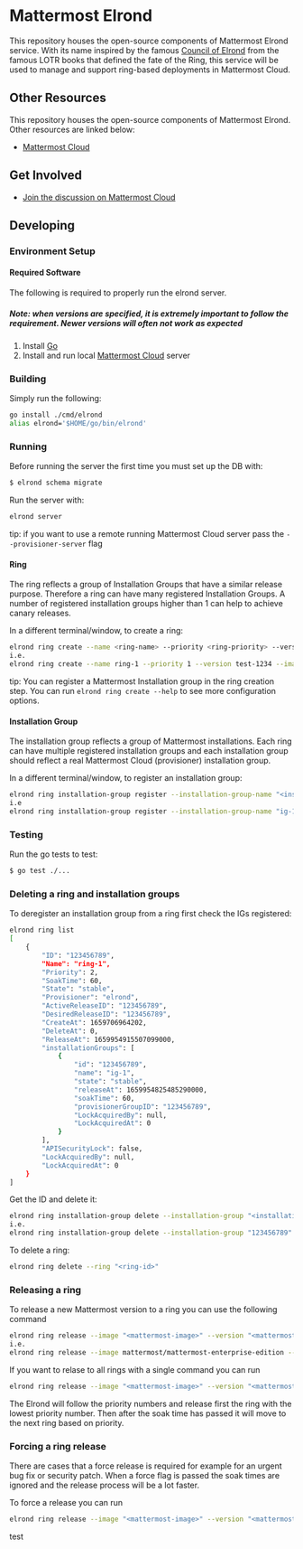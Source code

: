 # Mattermost Elrond

This repository houses the open-source components of Mattermost Elrond service. With its name inspired by the famous [Council of Elrond](https://www.google.com/url?q=https://lotr.fandom.com/wiki/Council_of_Elrond&sa=D&source=docs&ust=1649667594506252&usg=AOvVaw0Qb2WIxfAFYZPKbkXNaPIo) from the famous LOTR books that defined the fate of the Ring, this service will be used to manage and support ring-based deployments in Mattermost Cloud.

## Other Resources

This repository houses the open-source components of Mattermost Elrond. Other resources are linked below:

- [Mattermost Cloud](https://github.com/mattermost/mattermost-cloud)

## Get Involved

- [Join the discussion on Mattermost Cloud](https://community.mattermost.com/core/channels/cloud)


## Developing

### Environment Setup

#### Required Software

The following is required to properly run the elrond server.

##### Note: when versions are specified, it is extremely important to follow the requirement. Newer versions will often not work as expected

1. Install [Go](https://golang.org/doc/install)
2. Install and run local [Mattermost Cloud](https://github.com/mattermost/mattermost-cloud) server


### Building

Simply run the following:

```bash
go install ./cmd/elrond
alias elrond='$HOME/go/bin/elrond'
```

### Running
Before running the server the first time you must set up the DB with:

```bash
$ elrond schema migrate
```

Run the server with:

```bash
elrond server
```
tip: if you want to use a remote running Mattermost Cloud server pass the `--provisioner-server` flag


#### Ring
The ring reflects a group of Installation Groups that have a similar release purpose. Therefore a ring can have many registered Installation Groups. A number of registered installation groups higher than 1 can help to achieve canary releases. 

In a different terminal/window, to create a ring:
```bash
elrond ring create --name <ring-name> --priority <ring-priority> --version <cloud-image-version> --image <cloud-image>
i.e.
elrond ring create --name ring-1 --priority 1 --version test-1234 --image mattermost/mattermost-enterprise-edition
```
tip: You can register a Mattermost Installation group in the ring creation step. You can run `elrond ring create --help` to see more configuration options. 

#### Installation Group
The installation group reflects a group of Mattermost installations. Each ring can have multiple registered installation groups and each installation group should reflect a real Mattermost Cloud (provisioner) installation group. 

In a different terminal/window, to register an installation group:

```bash
elrond ring installation-group register --installation-group-name "<installation-group-name>" --provisioner-group-id "<mattermost-cloud-installation-group-id>" --ring "<ring-id>" --soak-time "<installation-group-soak-time>"
i.e
elrond ring installation-group register --installation-group-name "ig-1" --provisioner-group-id "test12345" --ring "test123456" --soak-time 60
```

### Testing

Run the go tests to test:

```bash
$ go test ./...
```

### Deleting a ring and installation groups

To deregister an installation group from a ring first check the IGs registered:
```bash
elrond ring list
[
    {
        "ID": "123456789",
        "Name": "ring-1",
        "Priority": 2,
        "SoakTime": 60,
        "State": "stable",
        "Provisioner": "elrond",
        "ActiveReleaseID": "123456789",
        "DesiredReleaseID": "123456789",
        "CreateAt": 1659706964202,
        "DeleteAt": 0,
        "ReleaseAt": 1659954915507099000,
        "installationGroups": [
            {
                "id": "123456789",
                "name": "ig-1",
                "state": "stable",
                "releaseAt": 1659954825485290000,
                "soakTime": 60,
                "provisionerGroupID": "123456789",
                "LockAcquiredBy": null,
                "LockAcquiredAt": 0
            }
        ],
        "APISecurityLock": false,
        "LockAcquiredBy": null,
        "LockAcquiredAt": 0
    }
]
```
Get the ID and delete it:
```bash
elrond ring installation-group delete --installation-group "<installation-group-id" --ring "<ring-id>"
i.e.
elrond ring installation-group delete --installation-group "123456789" --ring "123456789"
```

To delete a ring:
```bash
elrond ring delete --ring "<ring-id>"
```


### Releasing a ring
To release a new Mattermost version to a ring you can use the following command
```bash
elrond ring release --image "<mattermost-image>" --version "<mattermost-image-version>" --ring "<ring-id>"
i.e.
elrond ring release --image mattermost/mattermost-enterprise-edition --version version-2 --ring "123456789"
```

If you want to relase to all rings with a single command you can run 
```bash
elrond ring release --image "<mattermost-image>" --version "<mattermost-image-version>" --all-rings
```

The Elrond will follow the priority numbers and release first the ring with the lowest priority number. Then after the soak time has passed it will move to the next ring based on priority. 

### Forcing a ring release
There are cases that a force release is required for example for an urgent bug fix or security patch. When a force flag is passed the soak times are ignored and the release process will be a lot faster.

To force a release you can run 
```bash
elrond ring release --image "<mattermost-image>" --version "<mattermost-image-version>" --all-rings --force
```


test
